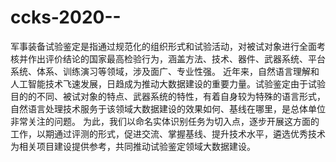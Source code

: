 # ccks-2020--
军事装备试验鉴定是指通过规范化的组织形式和试验活动，对被试对象进行全面考核并作出评价结论的国家最高检验行为，涵盖方法、技术、器件、武器系统、平台系统、体系、训练演习等领域，涉及面广、专业性强。   近年来，自然语言理解和人工智能技术飞速发展，日趋成为推动大数据建设的重要力量。试验鉴定由于试验目的的不同、被试对象的特点、武器系统的特性，有着自身较为特殊的语言形式，自然语言处理技术服务于该领域大数据建设的效果如何、基线在哪里，是总体单位非常关注的问题。   为此，我们以命名实体识别任务为切入点，逐步开展这方面的工作，以期通过评测的形式，促进交流、掌握基线、提升技术水平，遴选优秀技术为相关项目建设提供参考，共同推动试验鉴定领域大数据建设。
